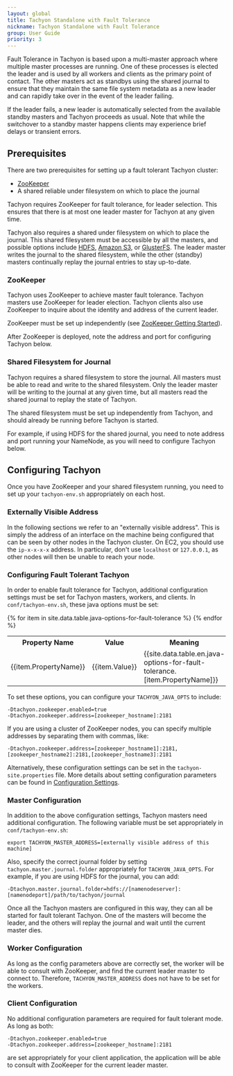 ```yaml
---
layout: global
title: Tachyon Standalone with Fault Tolerance
nickname: Tachyon Standalone with Fault Tolerance
group: User Guide
priority: 3
---
```


Fault Tolerance in Tachyon is based upon a multi-master approach where multiple master processes
are running. One of these processes is elected the leader and is used by all workers and clients as the
primary point of contact. The other masters act as standbys using the shared journal to ensure that
they maintain the same file system metadata as a new leader and can rapidly take over in the event
of the leader failing.

If the leader fails, a new leader is automatically selected from the available standby masters and
Tachyon proceeds as usual. Note that while the switchover to a standby master happens clients may
experience brief delays or transient errors.

## Prerequisites

There are two prerequisites for setting up a fault tolerant Tachyon cluster:

* [ZooKeeper](http://zookeeper.apache.org/)
* A shared reliable under filesystem on which to place the journal

Tachyon requires ZooKeeper for fault tolerance, for leader selection. This ensures that there is at
most one leader master for Tachyon at any given time.

Tachyon also requires a shared under filesystem on which to place the journal. This shared
filesystem must be accessible by all the masters, and possible options include
[HDFS](Configuring-Tachyon-with-HDFS.html), [Amazon S3](Configuring-Tachyon-with-S3.html), or
[GlusterFS](Configuring-Tachyon-with-GlusterFS.html). The leader master writes the journal to the
shared filesystem, while the other (standby) masters continually replay the journal entries to stay
up-to-date.

### ZooKeeper

Tachyon uses ZooKeeper to achieve master fault tolerance. Tachyon masters use ZooKeeper for leader
election. Tachyon clients also use ZooKeeper to inquire about the identity and address of the
current leader.

ZooKeeper must be set up independently
(see [ZooKeeper Getting Started](http://zookeeper.apache.org/doc/r3.4.5/zookeeperStarted.html)).

After ZooKeeper is deployed, note the address and port for configuring Tachyon below.

### Shared Filesystem for Journal

Tachyon requires a shared filesystem to store the journal. All masters must be able to read and
write to the shared filesystem. Only the leader master will be writing to the journal at any given
time, but all masters read the shared journal to replay the state of Tachyon.

The shared filesystem must be set up independently from Tachyon, and should already be running
before Tachyon is started.

For example, if using HDFS for the shared journal, you need to note address and port running your
NameNode, as you will need to configure Tachyon below.

## Configuring Tachyon

Once you have ZooKeeper and your shared filesystem running, you need to set up your `tachyon-env.sh`
appropriately on each host.

### Externally Visible Address

In the following sections we refer to an "externally visible address". This is simply the address of
an interface on the machine being configured that can be seen by other nodes in the Tachyon cluster.
On EC2, you should use the `ip-x-x-x-x` address. In particular, don't use `localhost` or `127.0.0.1`, as
other nodes will then be unable to reach your node.

### Configuring Fault Tolerant Tachyon

In order to enable fault tolerance for Tachyon, additional configuration settings must be set for
Tachyon masters, workers, and clients. In `conf/tachyon-env.sh`, these java options must be set:

<table class="table">
<tr><th>Property Name</th><th>Value</th><th>Meaning</th></tr>
{% for item in site.data.table.java-options-for-fault-tolerance %}
<tr>
  <td>{{item.PropertyName}}</td>
  <td>{{item.Value}}</td>
  <td>{{site.data.table.en.java-options-for-fault-tolerance.[item.PropertyName]}}</td>
</tr>
{% endfor %}
</table>

To set these options, you can configure your `TACHYON_JAVA_OPTS` to include:

    -Dtachyon.zookeeper.enabled=true
    -Dtachyon.zookeeper.address=[zookeeper_hostname]:2181

If you are using a cluster of ZooKeeper nodes, you can specify multiple addresses by separating them
with commas, like:

    -Dtachyon.zookeeper.address=[zookeeper_hostname1]:2181,[zookeeper_hostname2]:2181,[zookeeper_hostname3]:2181

Alternatively, these configuration settings can be set in the `tachyon-site.properties` file. More
details about setting configuration parameters can be found in
[Configuration Settings](Configuration-Settings.html).

### Master Configuration

In addition to the above configuration settings, Tachyon masters need additional configuration. The
following variable must be set appropriately in `conf/tachyon-env.sh`:

    export TACHYON_MASTER_ADDRESS=[externally visible address of this machine]

Also, specify the correct journal folder by setting `tachyon.master.journal.folder` appropriately
for `TACHYON_JAVA_OPTS`. For example, if you are using HDFS for the journal, you can add:

    -Dtachyon.master.journal.folder=hdfs://[namenodeserver]:[namenodeport]/path/to/tachyon/journal

Once all the Tachyon masters are configured in this way, they can all be started for fault tolerant
Tachyon. One of the masters will become the leader, and the others will replay the journal and wait
until the current master dies.

### Worker Configuration

As long as the config parameters above are correctly set, the worker will be able to consult with
ZooKeeper, and find the current leader master to connect to. Therefore, `TACHYON_MASTER_ADDRESS`
does not have to be set for the workers.

### Client Configuration

No additional configuration parameters are required for fault tolerant mode. As long as both:

    -Dtachyon.zookeeper.enabled=true
    -Dtachyon.zookeeper.address=[zookeeper_hostname]:2181

are set appropriately for your client application, the application will be able to consult with
ZooKeeper for the current leader master.
